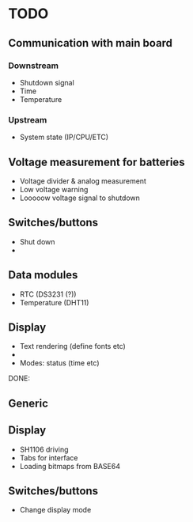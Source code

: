 # TODO

## Communication with main board
### Downstream
- Shutdown signal
- Time
- Temperature

### Upstream
- System state (IP/CPU/ETC)


## Voltage measurement for batteries
- Voltage divider & analog measurement
- Low voltage warning
- Looooow voltage signal to shutdown


## Switches/buttons
- Shut down
- 

## Data modules
- RTC (DS3231 (?))
- Temperature (DHT11)

## Display
- Text rendering (define fonts etc)
- 
- Modes: status (time etc)


DONE:

## Generic

## Display
- SH1106 driving
- Tabs for interface
- Loading bitmaps from BASE64

## Switches/buttons
- Change display mode